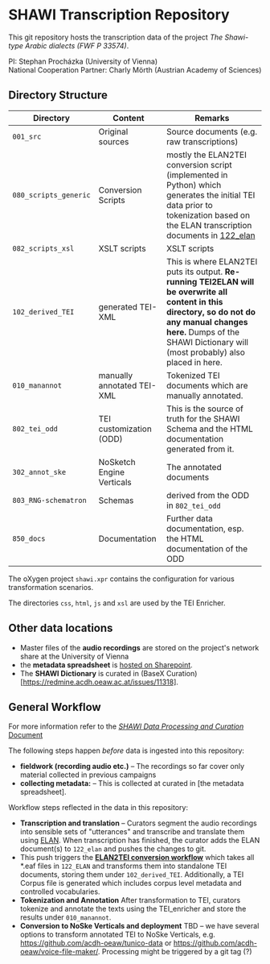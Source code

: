 # SHAWI Transcription Repository

This git repository hosts the transcription data of the project *The Shawi-type Arabic dialects (FWF P 33574)*. 

PI: Stephan Procházka (University of Vienna)    
National Cooperation Partner: Charly Mörth (Austrian Academy of Sciences) 

## Directory Structure

| Directory | Content | Remarks | 
| --------- | ------- | --------| 
| `001_src` | Original sources | Source documents (e.g. raw transcriptions) | 
| `080_scripts_generic` | Conversion Scripts | mostly the ELAN2TEI conversion script (implemented in Python) which generates the initial TEI data prior to tokenization based on the ELAN transcription documents in [122_elan](122_elan) | 
| `082_scripts_xsl` | XSLT scripts | XSLT scripts | 
| `102_derived_TEI` | generated TEI-XML  | This is where ELAN2TEI puts its output. **Re-running TEI2ELAN will be overwrite all content in this directory, so do not do any manual changes here.** Dumps of the SHAWI Dictionary will (most probably) also placed in here. |
| `010_manannot` | manually annotated TEI-XML | Tokenized TEI documents which are manually annotated. |
| `802_tei_odd` | TEI customization (ODD)  | This is the source of truth for the SHAWI Schema and the HTML documentation generated from it. | 
| `302_annot_ske` | NoSketch Engine Verticals | The annotated documents | 
| `803_RNG-schematron` | Schemas | derived from the ODD in `802_tei_odd` | 
| `850_docs` | Documentation | Further data documentation, esp. the HTML documentation of the ODD |

The oXygen project `shawi.xpr` contains the configuration for various transformation scenarios.

The directories `css`, `html`, `js` and `xsl` are used by the TEI Enricher.

## Other data locations

* Master files of the **audio recordings** are stored on the project's network share at the University of Vienna
* the **metadata spreadsheet** is [hosted on Sharepoint](https://oeawacat.sharepoint.com/sites/ACDH-CH_p_ShawiTypeArabicDialects_Shawi/_layouts/15/Doc.aspx?sourcedoc={F01FF43B-2409-4E31-A5BF-653E0559B160}&file=SHAWI%20Recordings.xlsx&action=default&mobileredirect=true&cid=f7311564-c2b6-4b08-9a52-468547688408).
* The **SHAWI Dictionary** is curated in (BaseX Curation)[https://redmine.acdh.oeaw.ac.at/issues/11318].

## General Workflow

For more information refer to the [*SHAWI Data Processing and Curation* Document](https://oeawacat.sharepoint.com/:w:/r/sites/ACDH-CH_p_ShawiTypeArabicDialects_Shawi/_layouts/15/Doc.aspx?sourcedoc=%7B2C46C1F7-110E-4BB9-981D-A068086B9767%7D&file=Data_Curation_and_Processing_Handbook_Template.docx&action=default&mobileredirect=true&cid=17912ea5-8f1f-4b88-ba45-43b73373ecfd)

The following steps happen _before_ data is ingested into this repository:

* **fieldwork (recording audio etc.)** – The recordings so far cover only material collected in previous campaigns
* **collecting metadata:** – This is collected at curated in [the metadata spreadsheet].

Workflow steps reflected in the data in this repository:

* **Transcription and translation** – Curators segment the audio recordings into sensible sets of "utterances" and transcribe and translate them using [ELAN](https://archive.mpi.nl/tla/elan). When transcription has finished, the curator adds the ELAN document(s) to `122_elan` and pushes the changes to git.
* This push triggers the **[ELAN2TEI conversion workflow](elan2tei)** which takes all *.eaf files in `122_ELAN` and transforms them into standalone TEI documents, storing them under `102_derived_TEI`. Additionally, a TEI Corpus file is generated which includes corpus level metadata and controlled vocabularies.
* **Tokenization and Annotation** After transformation to TEI, curators tokenize and annotate the texts using the TEI\_enricher and store the results under ``010_manannot``.
* **Conversion to NoSke Verticals and deployment** TBD – we have several options to transform annotated TEI to NoSke Verticals, e.g. https://github.com/acdh-oeaw/tunico-data or https://github.com/acdh-oeaw/voice-file-maker/. Processing might be triggered by a git tag (?)

